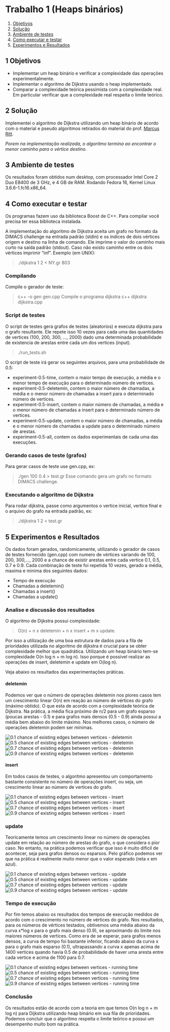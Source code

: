 Trabalho 1 (Heaps binários)
==========================

1. [Objetivos](#1-objetivos)
2. [Solução](#2-solução)
3. [Ambiente de testes](#3-ambiente-de-testes)
4. [Como executar e testar](#4-como-executar-e-testar)
5. [Experimentos e Resultados](#5-experimentos-e-resultados)

1 Objetivos
-----------
* Implementar um heap binário e verificar a complexidade das operações experimentalmente.
* Implementar o algoritmo de Dijkstra usando o heap implementado.
* Comparar a complexidade teórica pessimista com a complexidade real. Em particular verificar que a complexidade real respeita o limite teórico.

2 Solução
---------
Implementei o algoritmo de Dijkstra utilizando um heap binário de acordo com o material e pseudo algoritmos retirados do material do prof. [Marcus Ritt](http://www.inf.ufrgs.br/~mrpritt/doku.php?id=inf05504:homepage "Marcus Riit").

*Porem na implementação realizada, o algoritmo termina ao encontrar o menor caminho para o vértice destino.*

3 Ambiente de testes
--------------------
Os resultados foram obtidos num desktop, com processador Intel Core 2 Duo E8400 de 3 GHz, e 4 GB de RAM. 
Rodando Fedora 16, Kernel Linux 3.6.6-1.fc16.x86\_64.

4 Como executar e testar
------------------------

Os programas fazem uso da biblioteca Boost de C++. Para compilar você precisa ter essa biblioteca instalada.

A implementação do algoritmo de Dijkstra aceita um grafo no formato da DIMACS challenge na entrada padrão (stdin) e os índices de dois vértices origem e destino na linha de comando. Ele imprime o valor do caminho mais curto na saída padrão (stdout). Caso não existo caminho entre os dois vértices imprimir “inf”. Exemplo (em UNIX):

  > ./dijkstra 1 2 < NY.gr
  > 803

### Compilando ###
Compile o gerador de teste:
  > c++ -o gen gen.cpp
Compile o programa dijkstra
  > c++ dijkstra dijkstra.cpp

### Script de testes ###
O script de testes gera grafos de testes (aleatorios) e executa dijkstra para o grafo resultante. Ele repete isso 10 vezes para cada uma das quantidades de vertices (100, 200, 300, ..., 2000) dado uma determinada probabilidade de existencia de arestas entre cada um dos vertices (input).

  > ./run\_tests.sh

O script de teste irá gerar os seguintes arquivos, para uma probabilidade de 0.5:
* experiment-0.5-time, contem o maior tempo de execução, a média e o menor tempo de execução para o determinado número de vertices.
* experiment-0.5-deletemin, contem o maior número de chamadas, a média e o menor número de chamadas a insert para o determinado número de vertices.
* experiment-0.5-insert, contem o maior número de chamadas, a média e o menor número de chamadas a insert para o determinado número de vertices. 
* experiment-0.5-update, contem o maior número de chamadas, a média e o menor número de chamadas a update para o determinado número de arestas. 
* experiment-0.5-all, contem os dados experimentais de cada uma das execuções.


### Gerando casos de teste (grafos) ###
Para gerar casos de teste use gen.cpp, ex:
  > ./gen 100 0.4 > test.gr 
Esse comando gera um grafo no formato DIMACS challenge.

### Executando o algoritmo de Dijkstra  ###
Para rodar dijkstra, passe como argumentos o vertice inicial, vertice final e o arquivo do grafo na entrada padrão, ex:
  > ./dijkstra 1 2 < test.gr

5 Experimentos e Resultados
---------------------------
Os dados foram gerados, randomicamente, utilizando o gerador de casos de testes fornecido (gen.cpp) com numero de vértices variando de 100, 200, 300,..., 2000 e a chance de existir arestas entre cada vertice 0.1, 0.5, 0.7 e 0.9.
Cada combinação de teste foi repetida 10 vezes, gerado a média, maxima e minima dos seguintes dados:
* Tempo de execução
* Chamadas a deletemin()
* Chamadas a insert()
* Chamadas a update()

### Analise e discussão dos resultados ###
O algoritmo de Dijkstra possui complexidade:
  > O(n) + n x deletemin + n x insert + m x update. 

Por isso a utilização de uma boa estrutura de dados para a fila de prioridades utilizada no algoritmo de dijkstra é crucial para se obter complexidade melhor que quadrática. Utilizando um heap binário tem-se complexidade O(n log n + m log n). Isso porque é possivel realizar as operações de insert, deletemin e update em O(log n).

Veja abaixo os resultados das experimentações práticas.

#### deletemin ####
Podemos ver que o número de operações deletemin nos piores casos tem um crescimento linear O(n) em reação ao número de vértices do grafo (máximo obtido). O que esta de acordo com a complexidade teórica de Dijkstra. Na prática, a média fica próximo de n/2 para um grafo esparso (poucas arestas - 0.1) e para grafos mais densos (0.5 - 0.9) ainda possui a média bem abaixo do limite máximo. Nos melhores casos, o número de operações deletemin podem ser mínimas.

![0.1 chance of existing edges between vertices - deletemin](https://raw.github.com/guilhermeka/algoritmos-avancados-inf05504/master/heaps-binarios-trabalho-1/tests/10/experiment-0.1-deletemin.png)
![0.5 chance of existing edges between vertices - deletemin](https://raw.github.com/guilhermeka/algoritmos-avancados-inf05504/master/heaps-binarios-trabalho-1/tests/50/experiment-0.5-deletemin.png)
![0.7 chance of existing edges between vertices - deletemin](https://raw.github.com/guilhermeka/algoritmos-avancados-inf05504/master/heaps-binarios-trabalho-1/tests/70/experiment-0.7-deletemin.png)
![0.9 chance of existing edges between vertices - deletemin](https://raw.github.com/guilhermeka/algoritmos-avancados-inf05504/master/heaps-binarios-trabalho-1/tests/90/experiment-0.9-deletemin.png)

#### insert ####
Em todos casos de testes, o algoritmo apresentou um comportamento bastante consistente no número de operações insert, ou seja, um crescimento linear ao número de vertices do grafo.

![0.1 chance of existing edges between vertices - insert](https://raw.github.com/guilhermeka/algoritmos-avancados-inf05504/master/heaps-binarios-trabalho-1/tests/10/experiment-0.1-insert.png)
![0.5 chance of existing edges between vertices - insert](https://raw.github.com/guilhermeka/algoritmos-avancados-inf05504/master/heaps-binarios-trabalho-1/tests/50/experiment-0.5-insert.png)
![0.7 chance of existing edges between vertices - insert](https://raw.github.com/guilhermeka/algoritmos-avancados-inf05504/master/heaps-binarios-trabalho-1/tests/70/experiment-0.7-insert.png)
![0.9 chance of existing edges between vertices - insert](https://raw.github.com/guilhermeka/algoritmos-avancados-inf05504/master/heaps-binarios-trabalho-1/tests/90/experiment-0.9-insert.png)

### update ####
Teoricamente temos um crescimento linear no número de operações update em relação ao número de arestas do grafo, o que considera o pior caso. No entanto, na prática podemos verificar que isso é muito dificil de acontecer, seja para grafos densos ou esparsos. Pelo gráfico podemos ver que na prática é realmente muito menor que o valor esperado (reta x em azul).

![0.1 chance of existing edges between vertices - update](https://raw.github.com/guilhermeka/algoritmos-avancados-inf05504/master/heaps-binarios-trabalho-1/tests/10/experiment-0.1-update.png)
![0.5 chance of existing edges between vertices - update](https://raw.github.com/guilhermeka/algoritmos-avancados-inf05504/master/heaps-binarios-trabalho-1/tests/50/experiment-0.5-update.png)
![0.7 chance of existing edges between vertices - update](https://raw.github.com/guilhermeka/algoritmos-avancados-inf05504/master/heaps-binarios-trabalho-1/tests/70/experiment-0.7-update.png)
![0.9 chance of existing edges between vertices - update](https://raw.github.com/guilhermeka/algoritmos-avancados-inf05504/master/heaps-binarios-trabalho-1/tests/90/experiment-0.9-update.png)

### Tempo de execução ###
Por fim temos abaixo os resultados dos tempos de execução medidos de acordo com o crescimento no número de vértices do grafo. Nos resultados, para os números de vértices testados, obtivemos uma média abaixo da curva x\*log x para o grafo mais denso (0.9), se aproximando do limite nos maiores números de vertices. Como era de se esperar, para grafos menos densos, a curva de tempo foi bastante inferior, ficando abaixo da curva x para o grafo mais esparso (0.1), ultrapassando a curva x apenas acima de 1400 vertices quando havia 0.5 de probabilidade de haver uma aresta entre cada vertice e acima de 1100 para 0.7. 


![0.1 chance of existing edges between vertices - running time](https://raw.github.com/guilhermeka/algoritmos-avancados-inf05504/master/heaps-binarios-trabalho-1/tests/10/experiment-0.1-time.png)
![0.5 chance of existing edges between vertices - running time](https://raw.github.com/guilhermeka/algoritmos-avancados-inf05504/master/heaps-binarios-trabalho-1/tests/50/experiment-0.5-time.png)
![0.7 chance of existing edges between vertices - running time](https://raw.github.com/guilhermeka/algoritmos-avancados-inf05504/master/heaps-binarios-trabalho-1/tests/70/experiment-0.7-time.png)
![0.9 chance of existing edges between vertices - running time](https://raw.github.com/guilhermeka/algoritmos-avancados-inf05504/master/heaps-binarios-trabalho-1/tests/90/experiment-0.9-time.png)

### Conclusão ###
Os resultados estão de acordo com a teoria em que temos O(n log n + m log n) para Dijkstra utilizando heap binário em sua fila de prioridades. Podemos concluir que o algoritmo respeita o limite teórico e possui um desempenho muito bom na prática.
